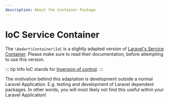 ```yaml
---
description: About the Container Package
---
```


# IoC Service Container

The `\Aedart\Container\IoC` is a slightly adapted version of [Laravel's Service Container](https://laravel.com/docs/8.x/container).
Please make sure to read their documentation, before attempting to use this version.

::: tip Info
IoC stands for [Inversion of control](https://en.wikipedia.org/wiki/Inversion_of_control).
:::

The motivation behind this adaptation is development outside a normal Laravel Application.
E.g. testing and development of Laravel dependent packages.
In other words, you will most likely not find this useful within your Laravel Application!
